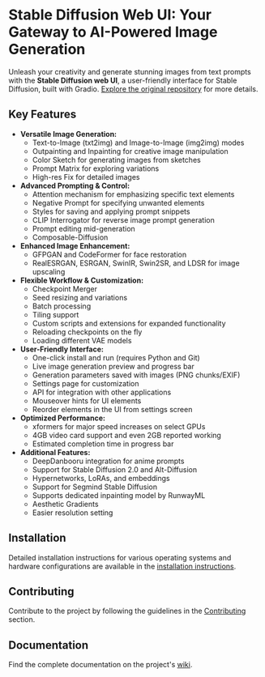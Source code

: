 # Stable Diffusion Web UI: Your Gateway to AI-Powered Image Generation

Unleash your creativity and generate stunning images from text prompts with the **Stable Diffusion web UI**, a user-friendly interface for Stable Diffusion, built with Gradio. [Explore the original repository](https://github.com/AUTOMATIC1111/stable-diffusion-webui) for more details.

## Key Features

*   **Versatile Image Generation:**
    *   Text-to-Image (txt2img) and Image-to-Image (img2img) modes
    *   Outpainting and Inpainting for creative image manipulation
    *   Color Sketch for generating images from sketches
    *   Prompt Matrix for exploring variations
    *   High-res Fix for detailed images
*   **Advanced Prompting & Control:**
    *   Attention mechanism for emphasizing specific text elements
    *   Negative Prompt for specifying unwanted elements
    *   Styles for saving and applying prompt snippets
    *   CLIP Interrogator for reverse image prompt generation
    *   Prompt editing mid-generation
    *   Composable-Diffusion
*   **Enhanced Image Enhancement:**
    *   GFPGAN and CodeFormer for face restoration
    *   RealESRGAN, ESRGAN, SwinIR, Swin2SR, and LDSR for image upscaling
*   **Flexible Workflow & Customization:**
    *   Checkpoint Merger
    *   Seed resizing and variations
    *   Batch processing
    *   Tiling support
    *   Custom scripts and extensions for expanded functionality
    *   Reloading checkpoints on the fly
    *   Loading different VAE models
*   **User-Friendly Interface:**
    *   One-click install and run (requires Python and Git)
    *   Live image generation preview and progress bar
    *   Generation parameters saved with images (PNG chunks/EXIF)
    *   Settings page for customization
    *   API for integration with other applications
    *   Mouseover hints for UI elements
    *   Reorder elements in the UI from settings screen
*   **Optimized Performance:**
    *   xformers for major speed increases on select GPUs
    *   4GB video card support and even 2GB reported working
    *   Estimated completion time in progress bar
*   **Additional Features:**
    *   DeepDanbooru integration for anime prompts
    *   Support for Stable Diffusion 2.0 and Alt-Diffusion
    *   Hypernetworks, LoRAs, and embeddings
    *   Support for Segmind Stable Diffusion
    *   Supports dedicated inpainting model by RunwayML
    *   Aesthetic Gradients
    *   Easier resolution setting

## Installation

Detailed installation instructions for various operating systems and hardware configurations are available in the [installation instructions](https://github.com/AUTOMATIC1111/stable-diffusion-webui/wiki/Installation-on-Apple-Silicon).

## Contributing

Contribute to the project by following the guidelines in the [Contributing](https://github.com/AUTOMATIC1111/stable-diffusion-webui/wiki/Contributing) section.

## Documentation

Find the complete documentation on the project's [wiki](https://github.com/AUTOMATIC1111/stable-diffusion-webui/wiki).